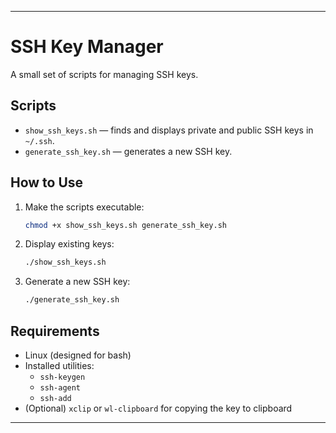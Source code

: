 
 ---
 
 # SSH Key Manager
 
 A small set of scripts for managing SSH keys.
 
 ## Scripts
 
 - `show_ssh_keys.sh` — finds and displays private and public SSH keys in `~/.ssh`.
 - `generate_ssh_key.sh` — generates a new SSH key.
 
 ## How to Use
 
 1. Make the scripts executable:
    ```bash
    chmod +x show_ssh_keys.sh generate_ssh_key.sh
    ```
 
 2. Display existing keys:
    ```bash
    ./show_ssh_keys.sh
    ```
 
 3. Generate a new SSH key:
    ```bash
    ./generate_ssh_key.sh
    ```
 
 ## Requirements
 
 - Linux (designed for bash)
 - Installed utilities:
   - `ssh-keygen`
   - `ssh-agent`
   - `ssh-add`
 - (Optional) `xclip` or `wl-clipboard` for copying the key to clipboard
 
 ---